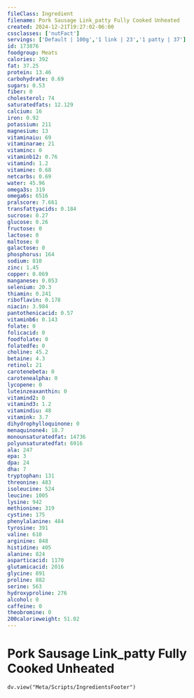 ```yaml
---
fileClass: Ingredient
filename: Pork Sausage Link_patty Fully Cooked Unheated
created: 2024-12-21T19:27:02-06:00
cssclasses: ['nutFact']
servings: ['Default | 100g','1 link | 23','1 patty | 37']
id: 173876
foodgroup: Meats
calories: 392
fat: 37.25
protein: 13.46
carbohydrate: 0.69
sugars: 0.53
fiber: 0
cholesterol: 74
saturatedfats: 12.129
calcium: 16
iron: 0.92
potassium: 211
magnesium: 13
vitaminaiu: 69
vitaminarae: 21
vitaminc: 0
vitaminb12: 0.76
vitamind: 1.2
vitamine: 0.68
netcarbs: 0.69
water: 45.96
omega3s: 319
omega6s: 6516
pralscore: 7.661
transfattyacids: 0.184
sucrose: 0.27
glucose: 0.26
fructose: 0
lactose: 0
maltose: 0
galactose: 0
phosphorus: 164
sodium: 810
zinc: 1.45
copper: 0.069
manganese: 0.053
selenium: 20.3
thiamin: 0.241
riboflavin: 0.178
niacin: 3.984
pantothenicacid: 0.57
vitaminb6: 0.143
folate: 0
folicacid: 0
foodfolate: 0
folatedfe: 0
choline: 45.2
betaine: 4.3
retinol: 21
carotenebeta: 0
carotenealpha: 0
lycopene: 0
luteinzeaxanthin: 0
vitamind2: 0
vitamind3: 1.2
vitamindiu: 48
vitamink: 3.7
dihydrophylloquinone: 0
menaquinone4: 18.7
monounsaturatedfat: 14736
polyunsaturatedfat: 6916
ala: 247
epa: 3
dpa: 24
dha: 7
tryptophan: 131
threonine: 483
isoleucine: 524
leucine: 1005
lysine: 942
methionine: 319
cystine: 175
phenylalanine: 484
tyrosine: 391
valine: 610
arginine: 848
histidine: 405
alanine: 824
asparticacid: 1170
glutamicacid: 2016
glycine: 891
proline: 882
serine: 563
hydroxyproline: 276
alcohol: 0
caffeine: 0
theobromine: 0
200calorieweight: 51.02
---
```


# Pork Sausage Link_patty Fully Cooked Unheated

```dataviewjs
dv.view("Meta/Scripts/IngredientsFooter")
```